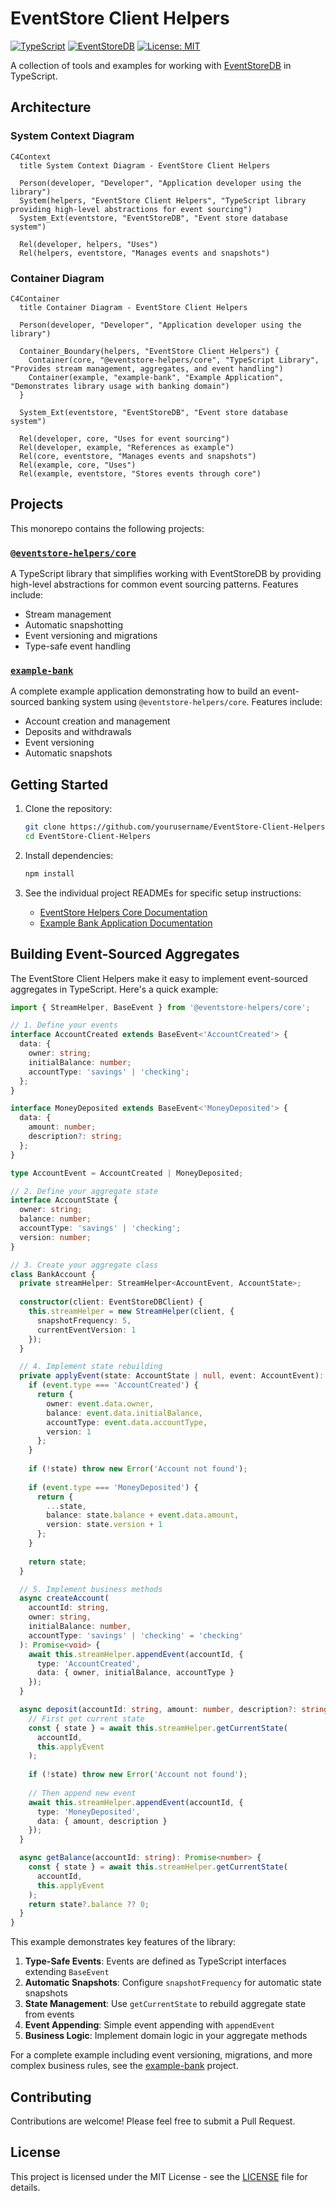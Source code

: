 # EventStore Client Helpers

[![TypeScript](https://img.shields.io/badge/TypeScript-5.0-blue.svg)](https://www.typescriptlang.org/)
[![EventStoreDB](https://img.shields.io/badge/EventStoreDB-23.10-orange.svg)](https://www.eventstore.com/)
[![License: MIT](https://img.shields.io/badge/License-MIT-yellow.svg)](https://opensource.org/licenses/MIT)

A collection of tools and examples for working with [EventStoreDB](https://www.eventstore.com/) in TypeScript.

## Architecture

### System Context Diagram

```mermaid
C4Context
  title System Context Diagram - EventStore Client Helpers
  
  Person(developer, "Developer", "Application developer using the library")
  System(helpers, "EventStore Client Helpers", "TypeScript library providing high-level abstractions for event sourcing")
  System_Ext(eventstore, "EventStoreDB", "Event store database system")
  
  Rel(developer, helpers, "Uses")
  Rel(helpers, eventstore, "Manages events and snapshots")
```

### Container Diagram

```mermaid
C4Container
  title Container Diagram - EventStore Client Helpers
  
  Person(developer, "Developer", "Application developer using the library")
  
  Container_Boundary(helpers, "EventStore Client Helpers") {
    Container(core, "@eventstore-helpers/core", "TypeScript Library", "Provides stream management, aggregates, and event handling")
    Container(example, "example-bank", "Example Application", "Demonstrates library usage with banking domain")
  }
  
  System_Ext(eventstore, "EventStoreDB", "Event store database system")
  
  Rel(developer, core, "Uses for event sourcing")
  Rel(developer, example, "References as example")
  Rel(core, eventstore, "Manages events and snapshots")
  Rel(example, core, "Uses")
  Rel(example, eventstore, "Stores events through core")
```

## Projects

This monorepo contains the following projects:

### [`@eventstore-helpers/core`](./projects/eventstore-helpers/README.md)

A TypeScript library that simplifies working with EventStoreDB by providing high-level abstractions for common event sourcing patterns. Features include:
- Stream management
- Automatic snapshotting
- Event versioning and migrations
- Type-safe event handling

### [`example-bank`](./projects/example-bank/README.md)

A complete example application demonstrating how to build an event-sourced banking system using `@eventstore-helpers/core`. Features include:
- Account creation and management
- Deposits and withdrawals
- Event versioning
- Automatic snapshots

## Getting Started

1. Clone the repository:
   ```bash
   git clone https://github.com/yourusername/EventStore-Client-Helpers.git
   cd EventStore-Client-Helpers
   ```

2. Install dependencies:
   ```bash
   npm install
   ```

3. See the individual project READMEs for specific setup instructions:
   - [EventStore Helpers Core Documentation](./projects/eventstore-helpers/README.md)
   - [Example Bank Application Documentation](./projects/example-bank/README.md)

## Building Event-Sourced Aggregates

The EventStore Client Helpers make it easy to implement event-sourced aggregates in TypeScript. Here's a quick example:

```typescript
import { StreamHelper, BaseEvent } from '@eventstore-helpers/core';

// 1. Define your events
interface AccountCreated extends BaseEvent<'AccountCreated'> {
  data: {
    owner: string;
    initialBalance: number;
    accountType: 'savings' | 'checking';
  };
}

interface MoneyDeposited extends BaseEvent<'MoneyDeposited'> {
  data: {
    amount: number;
    description?: string;
  };
}

type AccountEvent = AccountCreated | MoneyDeposited;

// 2. Define your aggregate state
interface AccountState {
  owner: string;
  balance: number;
  accountType: 'savings' | 'checking';
  version: number;
}

// 3. Create your aggregate class
class BankAccount {
  private streamHelper: StreamHelper<AccountEvent, AccountState>;
  
  constructor(client: EventStoreDBClient) {
    this.streamHelper = new StreamHelper(client, {
      snapshotFrequency: 5,
      currentEventVersion: 1
    });
  }

  // 4. Implement state rebuilding
  private applyEvent(state: AccountState | null, event: AccountEvent): AccountState {
    if (event.type === 'AccountCreated') {
      return {
        owner: event.data.owner,
        balance: event.data.initialBalance,
        accountType: event.data.accountType,
        version: 1
      };
    }
    
    if (!state) throw new Error('Account not found');
    
    if (event.type === 'MoneyDeposited') {
      return {
        ...state,
        balance: state.balance + event.data.amount,
        version: state.version + 1
      };
    }
    
    return state;
  }

  // 5. Implement business methods
  async createAccount(
    accountId: string,
    owner: string,
    initialBalance: number,
    accountType: 'savings' | 'checking' = 'checking'
  ): Promise<void> {
    await this.streamHelper.appendEvent(accountId, {
      type: 'AccountCreated',
      data: { owner, initialBalance, accountType }
    });
  }

  async deposit(accountId: string, amount: number, description?: string): Promise<void> {
    // First get current state
    const { state } = await this.streamHelper.getCurrentState(
      accountId,
      this.applyEvent
    );
    
    if (!state) throw new Error('Account not found');
    
    // Then append new event
    await this.streamHelper.appendEvent(accountId, {
      type: 'MoneyDeposited',
      data: { amount, description }
    });
  }

  async getBalance(accountId: string): Promise<number> {
    const { state } = await this.streamHelper.getCurrentState(
      accountId,
      this.applyEvent
    );
    return state?.balance ?? 0;
  }
}
```

This example demonstrates key features of the library:

1. **Type-Safe Events**: Events are defined as TypeScript interfaces extending `BaseEvent`
2. **Automatic Snapshots**: Configure `snapshotFrequency` for automatic state snapshots
3. **State Management**: Use `getCurrentState` to rebuild aggregate state from events
4. **Event Appending**: Simple event appending with `appendEvent`
5. **Business Logic**: Implement domain logic in your aggregate methods

For a complete example including event versioning, migrations, and more complex business rules, see the [example-bank](./projects/example-bank/README.md) project.

## Contributing

Contributions are welcome! Please feel free to submit a Pull Request.

## License

This project is licensed under the MIT License - see the [LICENSE](./LICENSE) file for details.
